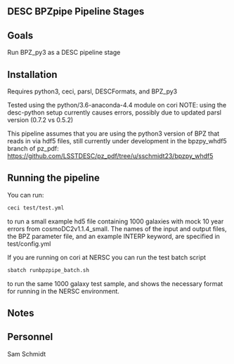 DESC BPZpipe Pipeline Stages
------------------------------------------------

Goals
-----
Run BPZ_py3 as a DESC pipeline stage

Installation
------------

Requires python3, ceci, parsl, DESCFormats, and BPZ_py3 

Tested using the python/3.6-anaconda-4.4 module on cori
NOTE: using the desc-python setup currently causes errors, possibly due
to updated parsl version (0.7.2 vs 0.5.2)

This pipeline assumes that you are using the python3 version of BPZ that
reads in via hdf5 files, still currently under development in the
bpzpy_whdf5 branch of pz_pdf:
https://github.com/LSSTDESC/pz_pdf/tree/u/sschmidt23/bpzpy_whdf5


Running the pipeline
--------------------

You can run:

```bash
ceci test/test.yml
```
to run a small example hd5 file containing 1000 galaxies with mock 10 year 
errors from cosmoDC2v1.1.4_small.  The names of the input and output files, 
the BPZ parameter file, and an example INTERP keyword, are specified in 
test/config.yml

If you are running on cori at NERSC you can run the test batch script
```bash
sbatch runbpzpipe_batch.sh
```
to run the same 1000 galaxy test sample, and shows the necessary format
for running in the NERSC environment.

Notes
-----

Personnel
---------
Sam Schmidt